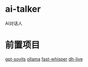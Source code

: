 # ai-talker
AI对话人

# 前置项目

[gpt-sovits](https://github.com/ZaVang/GPT-SoVits/blob/main/docs/README_zh.md)
[ollama](https://ollama.fan/reference/api/#generate-a-chat-completion-request-with-image)
[fast-whisper](https://github.com/SYSTRAN/faster-whisper)
[dh-live](https://github.com/kleinlee/DH_live)



